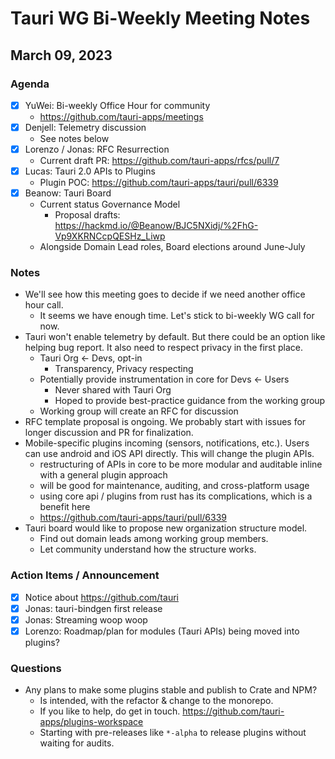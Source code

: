 # Tauri WG Bi-Weekly Meeting Notes

## March 09, 2023

### Agenda

- [x] YuWei: Bi-weekly Office Hour for community
    - https://github.com/tauri-apps/meetings
- [x] Denjell: Telemetry discussion
    - See notes below
- [x] Lorenzo / Jonas: RFC Resurrection
    - Current draft PR: https://github.com/tauri-apps/rfcs/pull/7
- [x] Lucas: Tauri 2.0 APIs to Plugins
    - Plugin POC: https://github.com/tauri-apps/tauri/pull/6339
- [x] Beanow: Tauri Board
    - Current status Governance Model
        - Proposal drafts: https://hackmd.io/@Beanow/BJC5NXidj/%2FhG-Vp9XKRNCcpQESHz_Liwp
    - Alongside Domain Lead roles, Board elections around June-July


### Notes

- We'll see how this meeting goes to decide if we need another office hour call.
  - It seems we have enough time. Let's stick to bi-weekly WG call for now.
- Tauri won't enable telemetry by default. But there could be an option like helping bug report. It also need to respect privacy in the first place.
    - Tauri Org <- Devs, opt-in
        - Transparency, Privacy respecting
    - Potentially provide instrumentation in core for Devs <- Users
        - Never shared with Tauri Org
        - Hoped to provide best-practice guidance from the working group
    - Working group will create an RFC for discussion
- RFC template proposal is ongoing. We probably start with issues for longer discussion and PR for finalization.
- Mobile-specific plugins incoming (sensors, notifications, etc.). Users can use android and iOS API directly. This will change the plugin APIs.
    - restructuring of APIs in core to be more modular and auditable inline with a general plugin approach
    - will be good for maintenance, auditing, and cross-platform usage
    - using core api / plugins from rust has its complications, which is a benefit here
    - https://github.com/tauri-apps/tauri/pull/6339
- Tauri board would like to propose new organization structure model.
    - Find out domain leads among working group members.
    - Let community understand how the structure works.

### Action Items / Announcement

- [x] Notice about https://github.com/tauri 
- [x] Jonas: tauri-bindgen first release
- [x] Jonas: Streaming woop woop
- [x] Lorenzo: Roadmap/plan for modules (Tauri APIs) being moved into plugins?

### Questions

- Any plans to make some plugins stable and publish to Crate and NPM?
    - Is intended, with the refactor & change to the monorepo.
    - If you like to help, do get in touch.
      https://github.com/tauri-apps/plugins-workspace
    - Starting with pre-releases like `*-alpha` to release plugins without waiting for audits.

